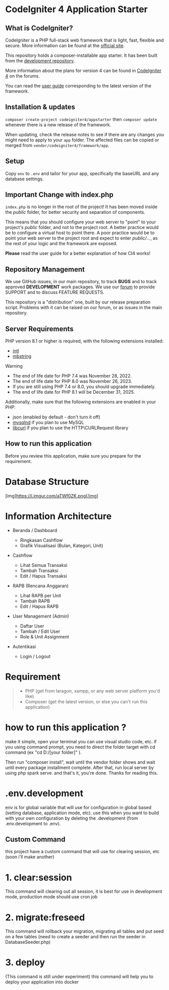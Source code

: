 # CodeIgniter 4 Application Starter

## What is CodeIgniter?

CodeIgniter is a PHP full-stack web framework that is light, fast, flexible and secure.
More information can be found at the [official site](https://codeigniter.com).

This repository holds a composer-installable app starter.
It has been built from the
[development repository](https://github.com/codeigniter4/CodeIgniter4).

More information about the plans for version 4 can be found in [CodeIgniter 4](https://forum.codeigniter.com/forumdisplay.php?fid=28) on the forums.

You can read the [user guide](https://codeigniter.com/user_guide/)
corresponding to the latest version of the framework.

## Installation & updates

`composer create-project codeigniter4/appstarter` then `composer update` whenever
there is a new release of the framework.

When updating, check the release notes to see if there are any changes you might need to apply
to your `app` folder. The affected files can be copied or merged from
`vendor/codeigniter4/framework/app`.

## Setup

Copy `env` to `.env` and tailor for your app, specifically the baseURL
and any database settings.

## Important Change with index.php

`index.php` is no longer in the root of the project! It has been moved inside the *public* folder,
for better security and separation of components.

This means that you should configure your web server to "point" to your project's *public* folder, and
not to the project root. A better practice would be to configure a virtual host to point there. A poor practice would be to point your web server to the project root and expect to enter *public/...*, as the rest of your logic and the
framework are exposed.

**Please** read the user guide for a better explanation of how CI4 works!

## Repository Management

We use GitHub issues, in our main repository, to track **BUGS** and to track approved **DEVELOPMENT** work packages.
We use our [forum](http://forum.codeigniter.com) to provide SUPPORT and to discuss
FEATURE REQUESTS.

This repository is a "distribution" one, built by our release preparation script.
Problems with it can be raised on our forum, or as issues in the main repository.

## Server Requirements

PHP version 8.1 or higher is required, with the following extensions installed:

- [intl](http://php.net/manual/en/intl.requirements.php)
- [mbstring](http://php.net/manual/en/mbstring.installation.php)

> [!WARNING]
> - The end of life date for PHP 7.4 was November 28, 2022.
> - The end of life date for PHP 8.0 was November 26, 2023.
> - If you are still using PHP 7.4 or 8.0, you should upgrade immediately.
> - The end of life date for PHP 8.1 will be December 31, 2025.

Additionally, make sure that the following extensions are enabled in your PHP:

- json (enabled by default - don't turn it off)
- [mysqlnd](http://php.net/manual/en/mysqlnd.install.php) if you plan to use MySQL
- [libcurl](http://php.net/manual/en/curl.requirements.php) if you plan to use the HTTP\CURLRequest library

## How to run this application

Before you review this application, make sure you prepare for the requirement.

# Database Structure

[img]https://i.imgur.com/aTWf0ZK.png[/img]

# Information Architecture

- Beranda / Dashboard
  - Ringkasan Cashflow
  - Grafik Visualisasi (Bulan, Kategori, Unit)

- Cashflow
  - Lihat Semua Transaksi
  - Tambah Transaksi
  - Edit / Hapus Transaksi

- RAPB (Rencana Anggaran)
  - Lihat RAPB per Unit
  - Tambah RAPB
  - Edit / Hapus RAPB

- User Management (Admin)
  - Daftar User
  - Tambah / Edit User
  - Role & Unit Assignment

- Autentikasi
  - Login / Logout

# Requirement

> - PHP (get from laragon, xampp, or any web server platform you'd like)
> - Composer (get the latest version, or else you can't run this application)

# how to run this application ?

make it simple, open your terminal you can use visual studio code, etc. if you using command prompt, you need to direct the folder target with cd command (ex  "cd D:/[your folder]" ). 

Then run "composer install", wait until the vendor folder shows and wait until every package installment complete. After that, run local server by using php spark serve. and that's it, you're done. Thanks for reading this.

# .env.development

env is for global variable that will use for configuration in global based (setting database, application mode, etc). use this when you want to build with your own configuration by deleting the .development (from .env.development to .env).

## Custom Command

this project have a custom command that will use for clearing session, etc (soon i'll make another)

# 1. clear:session

This command will clearing out all session, it is best for use in development mode, production mode should use cron job

# 2. migrate:freseed

This command will rollback your migration, migrating all tables and put seed on a few tables (need to create a seeder and then run the seeder in DatabaseSeeder.php)

# 3. deploy

(This command is still under experiment) this command will help you to deploy your application into docker